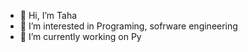 - 👋 Hi, I’m Taha
- 👀 I’m interested in Programing, sofrware engineering
- 🌱 I’m currently working on Py

<!---
TahaSh100/TahaSh100 is a ✨ special ✨ repository because its `README.md` (this file) appears on your GitHub profile.
You can click the Preview link to take a look at your changes.
--->
